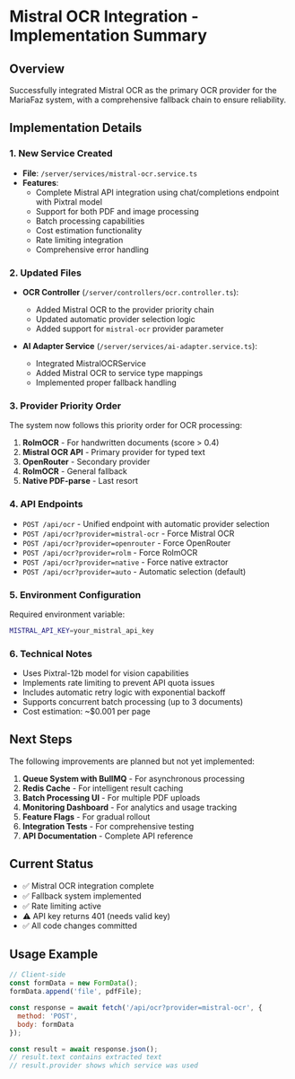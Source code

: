 # Mistral OCR Integration - Implementation Summary

## Overview
Successfully integrated Mistral OCR as the primary OCR provider for the MariaFaz system, with a comprehensive fallback chain to ensure reliability.

## Implementation Details

### 1. New Service Created
- **File**: `/server/services/mistral-ocr.service.ts`
- **Features**:
  - Complete Mistral API integration using chat/completions endpoint with Pixtral model
  - Support for both PDF and image processing
  - Batch processing capabilities
  - Cost estimation functionality
  - Rate limiting integration
  - Comprehensive error handling

### 2. Updated Files
- **OCR Controller** (`/server/controllers/ocr.controller.ts`):
  - Added Mistral OCR to the provider priority chain
  - Updated automatic provider selection logic
  - Added support for `mistral-ocr` provider parameter

- **AI Adapter Service** (`/server/services/ai-adapter.service.ts`):
  - Integrated MistralOCRService
  - Added Mistral OCR to service type mappings
  - Implemented proper fallback handling

### 3. Provider Priority Order
The system now follows this priority order for OCR processing:

1. **RolmOCR** - For handwritten documents (score > 0.4)
2. **Mistral OCR API** - Primary provider for typed text
3. **OpenRouter** - Secondary provider
4. **RolmOCR** - General fallback
5. **Native PDF-parse** - Last resort

### 4. API Endpoints
- `POST /api/ocr` - Unified endpoint with automatic provider selection
- `POST /api/ocr?provider=mistral-ocr` - Force Mistral OCR
- `POST /api/ocr?provider=openrouter` - Force OpenRouter
- `POST /api/ocr?provider=rolm` - Force RolmOCR
- `POST /api/ocr?provider=native` - Force native extractor
- `POST /api/ocr?provider=auto` - Automatic selection (default)

### 5. Environment Configuration
Required environment variable:
```bash
MISTRAL_API_KEY=your_mistral_api_key
```

### 6. Technical Notes
- Uses Pixtral-12b model for vision capabilities
- Implements rate limiting to prevent API quota issues
- Includes automatic retry logic with exponential backoff
- Supports concurrent batch processing (up to 3 documents)
- Cost estimation: ~$0.001 per page

## Next Steps
The following improvements are planned but not yet implemented:

1. **Queue System with BullMQ** - For asynchronous processing
2. **Redis Cache** - For intelligent result caching
3. **Batch Processing UI** - For multiple PDF uploads
4. **Monitoring Dashboard** - For analytics and usage tracking
5. **Feature Flags** - For gradual rollout
6. **Integration Tests** - For comprehensive testing
7. **API Documentation** - Complete API reference

## Current Status
- ✅ Mistral OCR integration complete
- ✅ Fallback system implemented
- ✅ Rate limiting active
- ⚠️ API key returns 401 (needs valid key)
- ✅ All code changes committed

## Usage Example
```javascript
// Client-side
const formData = new FormData();
formData.append('file', pdfFile);

const response = await fetch('/api/ocr?provider=mistral-ocr', {
  method: 'POST',
  body: formData
});

const result = await response.json();
// result.text contains extracted text
// result.provider shows which service was used
```